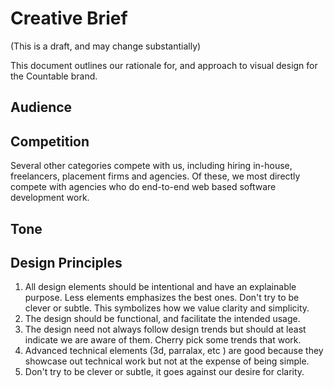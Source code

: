 # Creative Brief

(This is a draft, and may change substantially)

This document outlines our rationale for, and approach to visual design for the Countable brand.

## Audience

## Competition

Several other categories compete with us, including hiring in-house, freelancers, placement firms and agencies. Of these, we most directly compete with agencies who do end-to-end web based software development work.

## Tone

## Design Principles

1. All design elements should be intentional and have an explainable purpose. Less elements emphasizes the best ones. Don't try to be clever or subtle. This symbolizes how we value clarity and simplicity.
2. The design should be functional, and facilitate the intended usage.
3. The design need not always follow design trends but should at least indicate we are aware of them. Cherry pick some trends that work.
4. Advanced technical elements (3d, parralax, etc ) are good because they showcase out technical work but not at the expense of being simple.
5. Don't try to be clever or subtle, it goes against our desire for clarity.
